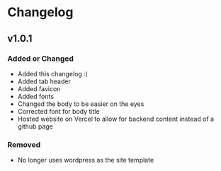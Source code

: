 # Changelog

## v1.0.1

### Added or Changed
- Added this changelog :)
- Added tab header
- Added favicon
- Added fonts
- Changed the body to be easier on the eyes
- Corrected font for body title
- Hosted website on Vercel to allow for backend content instead of a github page

### Removed

- No longer uses wordpress as the site template

